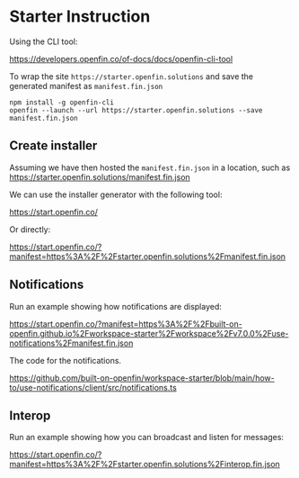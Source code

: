 # Starter Instruction

Using the CLI tool:

<https://developers.openfin.co/of-docs/docs/openfin-cli-tool>

To wrap the site `https://starter.openfin.solutions` and save the generated manifest as `manifest.fin.json`

```shell
npm install -g openfin-cli
openfin --launch --url https://starter.openfin.solutions --save manifest.fin.json
```

## Create installer

Assuming we have then hosted the `manifest.fin.json` in a location, such as
<https://starter.openfin.solutions/manifest.fin.json>

We can use the installer generator with the following tool:

<https://start.openfin.co/>

Or directly:

<https://start.openfin.co/?manifest=https%3A%2F%2Fstarter.openfin.solutions%2Fmanifest.fin.json>

## Notifications

Run an example showing how notifications are displayed:

<https://start.openfin.co/?manifest=https%3A%2F%2Fbuilt-on-openfin.github.io%2Fworkspace-starter%2Fworkspace%2Fv7.0.0%2Fuse-notifications%2Fmanifest.fin.json>

The code for the notifications.

<https://github.com/built-on-openfin/workspace-starter/blob/main/how-to/use-notifications/client/src/notifications.ts>

## Interop

Run an example showing how you can broadcast and listen for messages:

<https://start.openfin.co/?manifest=https%3A%2F%2Fstarter.openfin.solutions%2Finterop.fin.json>
